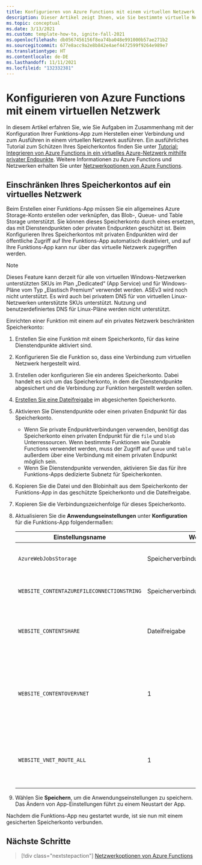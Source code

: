 ```yaml
---
title: Konfigurieren von Azure Functions mit einem virtuellen Netzwerk
description: Dieser Artikel zeigt Ihnen, wie Sie bestimmte virtuelle Netzwerkaufgaben für Azure Functions durchführen können.
ms.topic: conceptual
ms.date: 3/13/2021
ms.custom: template-how-to, ignite-fall-2021
ms.openlocfilehash: db0567456156f8ea74ba048e991000b57ae271b2
ms.sourcegitcommit: 677e8acc9a2e8b842e4aef4472599f9264e989e7
ms.translationtype: HT
ms.contentlocale: de-DE
ms.lasthandoff: 11/11/2021
ms.locfileid: "132332381"
---
```

# <a name="how-to-configure-azure-functions-with-a-virtual-network"></a>Konfigurieren von Azure Functions mit einem virtuellen Netzwerk

In diesem Artikel erfahren Sie, wie Sie Aufgaben im Zusammenhang mit der Konfiguration Ihrer Funktions-App zum Herstellen einer Verbindung und zum Ausführen in einem virtuellen Netzwerk ausführen. Ein ausführliches Tutorial zum Schützen Ihres Speicherkontos finden Sie unter [Tutorial: Integrieren von Azure Functions in ein virtuelles Azure-Netzwerk mithilfe privater Endpunkte](functions-create-vnet.md). Weitere Informationen zu Azure Functions und Netzwerken erhalten Sie unter [ Netzwerkoptionen von Azure Functions](functions-networking-options.md).

## <a name="restrict-your-storage-account-to-a-virtual-network"></a>Einschränken Ihres Speicherkontos auf ein virtuelles Netzwerk 

Beim Erstellen einer Funktions-App müssen Sie ein allgemeines Azure Storage-Konto erstellen oder verknüpfen, das Blob-, Queue- und Table Storage unterstützt. Sie können dieses Speicherkonto durch eines ersetzen, das mit Dienstendpunkten oder privaten Endpunkten geschützt ist. Beim Konfigurieren Ihres Speicherkontos mit privaten Endpunkten wird der öffentliche Zugriff auf Ihre Funktions-App automatisch deaktiviert, und auf Ihre Funktions-App kann nur über das virtuelle Netzwerk zugegriffen werden. 

> [!NOTE]  
> Dieses Feature kann derzeit für alle von virtuellen Windows-Netzwerken unterstützten SKUs im Plan „Dedicated“ (App Service) und für Windows-Pläne vom Typ „Elastisch Premium“ verwendet werden. ASEv3 wird noch nicht unterstützt. Es wird auch bei privatem DNS für von virtuellen Linux-Netzwerken unterstützte SKUs unterstützt. Nutzung und benutzerdefiniertes DNS für Linux-Pläne werden nicht unterstützt. 

Einrichten einer Funktion mit einem auf ein privates Netzwerk beschränkten Speicherkonto:

1. Erstellen Sie eine Funktion mit einem Speicherkonto, für das keine Dienstendpunkte aktiviert sind.

1. Konfigurieren Sie die Funktion so, dass eine Verbindung zum virtuellen Netzwerk hergestellt wird.

1. Erstellen oder konfigurieren Sie ein anderes Speicherkonto.  Dabei handelt es sich um das Speicherkonto, in dem die Dienstendpunkte abgesichert und die Verbindung zur Funktion hergestellt werden sollen.

1. [Erstellen Sie eine Dateifreigabe](../storage/files/storage-how-to-create-file-share.md#create-a-file-share) im abgesicherten Speicherkonto.

1. Aktivieren Sie Dienstendpunkte oder einen privaten Endpunkt für das Speicherkonto.  
    * Wenn Sie private Endpunktverbindungen verwenden, benötigt das Speicherkonto einen privaten Endpunkt für die `file` und `blob` Unterressourcen.  Wenn bestimmte Funktionen wie Durable Functions verwendet werden, muss der Zugriff auf `queue` und `table` außerdem über eine Verbindung mit einem privaten Endpunkt möglich sein.
    * Wenn Sie Dienstendpunkte verwenden, aktivieren Sie das für ihre Funktions-Apps dedizierte Subnetz für Speicherkonten.

1. Kopieren Sie die Datei und den Blobinhalt aus dem Speicherkonto der Funktions-App in das geschützte Speicherkonto und die Dateifreigabe.

1. Kopieren Sie die Verbindungszeichenfolge für dieses Speicherkonto.

1. Aktualisieren Sie die **Anwendungseinstellungen** unter **Konfiguration** für die Funktions-App folgendermaßen:

    | Einstellungsname | Wert | Comment |
    |----|----|----|
    | `AzureWebJobsStorage`| Speicherverbindungszeichenfolge | Dies ist die Verbindungszeichenfolge für ein gesichertes Speicherkonto. |
    | `WEBSITE_CONTENTAZUREFILECONNECTIONSTRING` |  Speicherverbindungszeichenfolge | Dies ist die Verbindungszeichenfolge für ein gesichertes Speicherkonto. |
    | `WEBSITE_CONTENTSHARE` | Dateifreigabe | Der Name der Dateifreigabe, die im gesicherten Speicherkonto erstellt wurde und in der sich die Projektbereitstellungsdateien befinden. |
    | `WEBSITE_CONTENTOVERVNET` | 1 | Der Wert 1 ermöglicht die Skalierung Ihrer Funktions-App, wenn Sie Ihr Speicherkonto auf ein virtuelles Netzwerk beschränken. Sie sollten diese Einstellung aktivieren, wenn Sie Ihr Speicherkonto auf ein virtuelles Netzwerk einschränken. |
    | `WEBSITE_VNET_ROUTE_ALL` | 1 | Erzwingt den gesamten ausgehenden Datenverkehr über das virtuelle Netzwerk. Erforderlich, wenn das Speicherkonto private Endpunktverbindungen verwendet. |

1. Wählen Sie **Speichern**, um die Anwendungseinstellungen zu speichern. Das Ändern von App-Einstellungen führt zu einem Neustart der App.  

Nachdem die Funktions-App neu gestartet wurde, ist sie nun mit einem gesicherten Speicherkonto verbunden.

## <a name="next-steps"></a>Nächste Schritte

> [!div class="nextstepaction"]
> [Netzwerkoptionen von Azure Functions](functions-networking-options.md)
